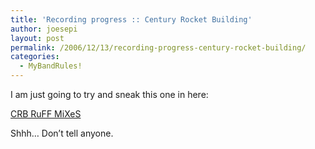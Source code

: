 ```yaml
---
title: 'Recording progress :: Century Rocket Building'
author: joesepi
layout: post
permalink: /2006/12/13/recording-progress-century-rocket-building/
categories:
  - MyBandRules!
---
```

I am just going to try and sneak this one in here:

<a target="_blank" title="Shhhhhhhhh..........." href="http://www.joesepi.com/crb/">CRB RuFF MiXeS</a>

Shhh&#8230; Don&#8217;t tell anyone.